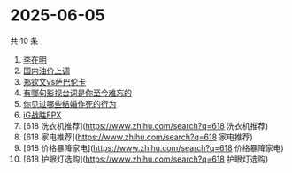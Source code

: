 # 2025-06-05

共 10 条

<!-- BEGIN -->
<!-- 最后更新时间 Thu Jun 05 2025 13:12:35 GMT+0800 (China Standard Time) -->

1. [李在明](https://www.zhihu.com/search?q=李在明)
1. [国内油价上调](https://www.zhihu.com/search?q=国内油价上调)
1. [郑钦文vs萨巴伦卡](https://www.zhihu.com/search?q=郑钦文vs萨巴伦卡)
1. [有哪句影视台词是你至今难忘的](https://www.zhihu.com/search?q=有哪句影视台词是你至今难忘的)
1. [你见过哪些结婚作死的行为](https://www.zhihu.com/search?q=你见过哪些结婚作死的行为)
1. [iG战胜FPX](https://www.zhihu.com/search?q=iG战胜FPX)
1. [618 洗衣机推荐](https://www.zhihu.com/search?q=618 洗衣机推荐)
1. [618 家电推荐](https://www.zhihu.com/search?q=618 家电推荐)
1. [618 价格暴降家电](https://www.zhihu.com/search?q=618 价格暴降家电)
1. [618 护眼灯选购](https://www.zhihu.com/search?q=618 护眼灯选购)

<!-- END -->
